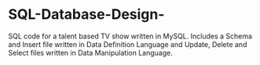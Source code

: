 # SQL-Database-Design-
SQL code  for a talent based TV show written in MySQL. Includes a Schema and Insert file written in Data Definition Language and Update, Delete and Select files written in Data Manipulation Language. 
